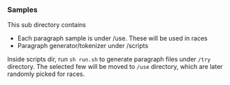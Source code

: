 ### Samples

This sub directory contains
- Each paragraph sample is under /use. These will be used in races
- Paragraph generator/tokenizer under /scripts

Inside scripts dir, run  `sh run.sh` to generate paragraph files under `/try` directory. The selected few will be moved to `/use` directory, which are later randomly picked for races.